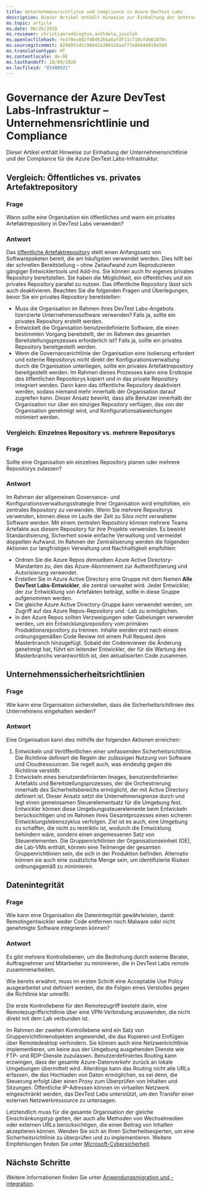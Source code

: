 ```yaml
---
title: Unternehmensrichtlinie und Compliance in Azure DevTest Labs
description: Dieser Artikel enthält Hinweise zur Einhaltung der Unternehmensrichtlinie und der Compliance für die Azure DevTest Labs-Infrastruktur.
ms.topic: article
ms.date: 06/26/2020
ms.reviewer: christianreddington,anthdela,juselph
ms.openlocfilehash: fe370ec882fd0462bba6afdf11c718cf46618f0c
ms.sourcegitcommit: 829d951d5c90442a38012daaf77e86046018e5b9
ms.translationtype: HT
ms.contentlocale: de-DE
ms.lasthandoff: 10/09/2020
ms.locfileid: "85480931"
---
```

# <a name="governance-of-azure-devtest-labs-infrastructure---company-policy-and-compliance"></a>Governance der Azure DevTest Labs-Infrastruktur – Unternehmensrichtlinie und Compliance
Dieser Artikel enthält Hinweise zur Einhaltung der Unternehmensrichtlinie und der Compliance für die Azure DevTest Labs-Infrastruktur. 

## <a name="public-vs-private-artifact-repository"></a>Vergleich: Öffentliches vs. privates Artefaktrepository

### <a name="question"></a>Frage
Wann sollte eine Organisation ein öffentliches und wann ein privates Artefaktrepository in DevTest Labs verwenden?

### <a name="answer"></a>Antwort
Das [öffentliche Artefaktrepository](https://github.com/Azure/azure-devtestlab/tree/master/Artifacts) stellt einen Anfangssatz von Softwarepaketen bereit, die am häufigsten verwendet werden. Dies hilft bei der schnellen Bereitstellung – ohne Zeitaufwand zum Reproduzieren gängiger Entwicklertools und Add-Ins. Sie können auch Ihr eigenes privates Repository bereitstellen. Sie haben die Möglichkeit, ein öffentliches und ein privates Repository parallel zu nutzen. Das öffentliche Repository lässt sich auch deaktivieren. Beachten Sie die folgenden Fragen und Überlegungen, bevor Sie ein privates Repository bereitstellen:

- Muss die Organisation im Rahmen ihres DevTest Labs-Angebots lizenzierte Unternehmenssoftware verwenden? Falls ja, sollte ein privates Repository erstellt werden.
- Entwickelt die Organisation benutzerdefinierte Software, die einen bestimmten Vorgang bereitstellt, der im Rahmen des gesamten Bereitstellungsprozesses erforderlich ist? Falls ja, sollte ein privates Repository bereitgestellt werden.
- Wenn die Governancerichtlinie der Organisation eine Isolierung erfordert und externe Repositorys nicht direkt der Konfigurationsverwaltung durch die Organisation unterliegen, sollte ein privates Artefaktrepository bereitgestellt werden. Im Rahmen dieses Prozesses kann eine Erstkopie des öffentlichen Repositorys kopiert und in das private Repository integriert werden. Dann kann das öffentliche Repository deaktiviert werden, sodass niemand mehr innerhalb der Organisation darauf zugreifen kann. Dieser Ansatz bewirkt, dass alle Benutzer innerhalb der Organisation nur über ein einziges Repository verfügen, das von der Organisation genehmigt wird, und Konfigurationsabweichungen minimiert werden.

### <a name="single-repository-or-multiple-repositories"></a>Vergleich: Einzelnes Repository vs. mehrere Repositorys 

### <a name="question"></a>Frage
Sollte eine Organisation ein einzelnes Repository planen oder mehrere Repositorys zulassen?

### <a name="answer"></a>Antwort
Im Rahmen der allgemeinen Governance- und Konfigurationsverwaltungsstrategie Ihrer Organisation wird empfohlen, ein zentrales Repository zu verwenden. Wenn Sie mehrere Repositorys verwenden, können diese im Laufe der Zeit zu Silos nicht verwalteter Software werden. Mit einem zentralen Repository können mehrere Teams Artefakte aus diesem Repository für ihre Projekte verwenden. Es bewirkt Standardisierung, Sicherheit sowie einfache Verwaltung und vermeidet doppelten Aufwand. Im Rahmen der Zentralisierung werden die folgenden Aktionen zur langfristigen Verwaltung und Nachhaltigkeit empfohlen:

- Ordnen Sie die Azure Repos demselben Azure Active Directory-Mandanten zu, den das Azure-Abonnement zur Authentifizierung und Autorisierung verwendet.
- Erstellen Sie in Azure Active Directory eine Gruppe mit dem Namen **Alle DevTest Labs-Entwickler**, die zentral verwaltet wird. Jeder Entwickler, der zur Entwicklung von Artefakten beiträgt, sollte in diese Gruppe aufgenommen werden.
- Die gleiche Azure Active Directory-Gruppe kann verwendet werden, um Zugriff auf das Azure Repos-Repository und -Lab zu ermöglichen.
- In den Azure Repos sollten Verzweigungen oder Gabelungen verwendet werden, um ein Entwicklungsrepository vom primären Produktionsrepository zu trennen. Inhalte werden erst nach einem ordnungsgemäßen Code Review mit einem Pull Request dem Masterbranch hinzugefügt. Sobald der Codereviewer die Änderung genehmigt hat, führt ein leitender Entwickler, der für die Wartung des Masterbranchs verantwortlich ist, den aktualisierten Code zusammen. 

## <a name="corporate-security-policies"></a>Unternehmenssicherheitsrichtlinien

### <a name="question"></a>Frage
Wie kann eine Organisation sicherstellen, dass die Sicherheitsrichtlinien des Unternehmens eingehalten werden?

### <a name="answer"></a>Antwort
Eine Organisation kann dies mithilfe der folgenden Aktionen erreichen:

1. Entwickeln und Veröffentlichen einer umfassenden Sicherheitsrichtlinie. Die Richtlinie definiert die Regeln der zulässigen Nutzung von Software und Cloudressourcen. Sie regelt auch, was eindeutig gegen die Richtlinie verstößt. 
2. Entwickeln eines benutzerdefinierten Images, benutzerdefinierten Artefakts und Bereitstellungsprozesses, der die Orchestrierung innerhalb des Sicherheitsbereichs ermöglicht, der mit Active Directory definiert ist. Dieser Ansatz setzt die Unternehmensgrenze durch und legt einen gemeinsamen Steuerelementsatz für die Umgebung fest. Entwickler können diese Umgebungssteuerelemente beim Entwickeln berücksichtigen und im Rahmen ihres Gesamtprozesses einen sicheren Entwicklungslebenszyklus verfolgen. Ziel ist es auch, eine Umgebung zu schaffen, die nicht zu restriktiv ist, wodurch die Entwicklung behindern wäre, sondern einen angemessenen Satz von Steuerelementen. Die Gruppenrichtlinien der Organisationseinheit (OE), die Lab-VMs enthält, können eine Teilmenge der gesamten Gruppenrichtlinien sein, die sich in der Produktion befinden. Alternativ können sie auch eine zusätzliche Menge sein, um identifizierte Risiken ordnungsgemäß zu minimieren.

## <a name="data-integrity"></a>Datenintegrität

### <a name="question"></a>Frage
Wie kann eine Organisation die Datenintegrität gewährleisten, damit Remotingentwickler weder Code entfernen noch Malware oder nicht genehmigte Software integrieren können?

### <a name="answer"></a>Antwort
Es gibt mehrere Kontrollebenen, um die Bedrohung durch externe Berater, Auftragnehmer und Mitarbeiter zu minimieren, die in DevTest Labs remote zusammenarbeiten. 

Wie bereits erwähnt, muss im ersten Schritt eine Acceptable Use Policy ausgearbeitet und definiert werden, die die Folgen eines Verstoßes gegen die Richtlinie klar umreißt. 

Die erste Kontrollebene für den Remotezugriff besteht darin, eine Remotezugriffsrichtlinie über eine VPN-Verbindung anzuwenden, die nicht direkt mit dem Lab verbunden ist. 

Im Rahmen der zweiten Kontrollebene wird ein Satz von Gruppenrichtlinienobjekten angewendet, die das Kopieren und Einfügen über Remotedesktop verhindern. Sie können auch eine Netzwerkrichtlinie implementieren, um keine aus der Umgebung ausgehenden Dienste wie FTP- und RDP-Dienste zuzulassen. Benutzerdefiniertes Routing kann erzwingen, dass der gesamte Azure-Datenverkehr zurück an lokale Umgebungen übermittelt wird. Allerdings kann das Routing nicht alle URLs erfassen, die das Hochladen von Daten ermöglichen, es sei denn, die Steuerung erfolgt über einen Proxy zum Überprüfen von Inhalten und Sitzungen. Öffentliche IP-Adressen können im virtuellen Netzwerk eingeschränkt werden, das DevTest Labs unterstützt, um den Transfer einer externen Netzwerkressource zu untersagen.

Letztendlich muss für die gesamte Organisation der gleiche Einschränkungstyp gelten, der auch alle Methoden von Wechselmedien oder externen URLs berücksichtigen, die einen Beitrag von Inhalten akzeptieren können. Wenden Sie sich an Ihren Sicherheitsexperten, um eine Sicherheitsrichtlinie zu überprüfen und zu implementieren. Weitere Empfehlungen finden Sie unter [Microsoft-Cybersicherheit](https://www.microsoft.com/security/default.aspx?&WT.srch=1&wt.mc_id=AID623240_SEM_sNYnsZDs).


## <a name="next-steps"></a>Nächste Schritte
Weitere Informationen finden Sie unter [Anwendungsmigration und -integration](devtest-lab-guidance-governance-application-migration-integration.md).
